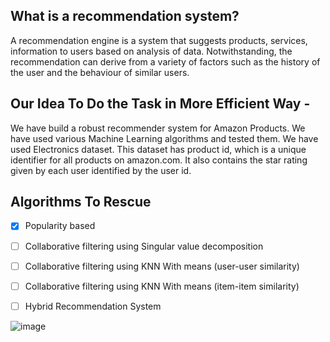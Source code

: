 ## What is a recommendation system?

A recommendation engine is a system that suggests products, services, information to users based on analysis of data. 
Notwithstanding, the recommendation can derive from a variety of factors such as the history of the user and the behaviour of similar users.

## Our Idea To Do the Task in More Efficient Way -

We have build a robust recommender system for Amazon Products. 
We have used various Machine Learning algorithms and tested them. We have used Electronics dataset. 
This dataset has product id, which is a unique identifier for all products on amazon.com. It also contains the star rating given by each user identified by the user id.

## Algorithms To Rescue

- [x] Popularity based
- [ ] Collaborative filtering using Singular value decomposition
- [ ] Collaborative filtering using KNN With means (user-user similarity)
- [ ] Collaborative filtering using KNN With means (item-item similarity)
- [ ] Hybrid Recommendation System


![image](https://user-images.githubusercontent.com/34812655/115670346-2d47b880-a2fe-11eb-9331-27adc624d5c0.png)
